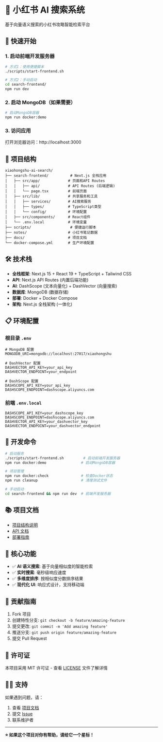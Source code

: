# 🌟 小红书 AI 搜索系统

基于向量语义搜索的小红书攻略智能检索平台

## 🚀 快速开始

### 1. 启动前端开发服务器

```bash
# 方式1：使用便捷脚本
./scripts/start-frontend.sh

# 方式2：手动启动
cd search-frontend/
npm run dev
```

### 2. 启动 MongoDB（如果需要）

```bash
# 启动MongoDB容器
npm run docker:demo
```

### 3. 访问应用

打开浏览器访问：http://localhost:3000

## 📁 项目结构

```
xiaohongshu-ai-search/
├── search-frontend/          # Next.js 全栈应用
│   ├── src/app/             # 页面和API Routes
│   │   ├── api/             # API Routes (后端逻辑)
│   │   └── page.tsx         # 前端页面
│   ├── src/lib/             # 共享服务和工具
│   │   ├── services/        # AI搜索服务
│   │   ├── types/           # TypeScript类型
│   │   └── config/          # 环境配置
│   ├── src/components/      # React组件
│   └── .env.local           # 环境变量
├── scripts/                  # 便捷运行脚本
├── notes/                   # 小红书笔记数据
├── docs/                    # 项目文档
└── docker-compose.yml       # 生产环境配置
```

## 🛠️ 技术栈

- **全栈框架**: Next.js 15 + React 19 + TypeScript + Tailwind CSS
- **API**: Next.js API Routes (内置后端功能)
- **AI**: DashScope (文本向量化) + DashVector (向量搜索)
- **数据库**: MongoDB (数据存储)
- **部署**: Docker + Docker Compose
- **架构**: Next.js 全栈架构 (一体化)

## 📋 环境配置

### 根目录 `.env`

```env
# MongoDB 配置
MONGODB_URI=mongodb://localhost:27017/xiaohongshu

# DashVector 配置
DASHVECTOR_API_KEY=your_api_key
DASHVECTOR_ENDPOINT=your_endpoint

# DashScope 配置
DASHSCOPE_API_KEY=your_api_key
DASHSCOPE_ENDPOINT=dashscope.aliyuncs.com
```

### 前端 `.env.local`

```env
DASHSCOPE_API_KEY=your_dashscope_key
DASHSCOPE_ENDPOINT=dashscope.aliyuncs.com
DASHVECTOR_API_KEY=your_dashvector_key
DASHVECTOR_ENDPOINT=your_dashvector_endpoint
```

## 🔧 开发命令

```bash
# 启动服务
./scripts/start-frontend.sh         # 启动前端开发服务器
npm run docker:demo                # 启动MongoDB容器

# 项目管理
npm run docker:check               # 检查Docker状态
npm run cleanup                    # 清理测试文件

# 手动启动
cd search-frontend && npm run dev  # 前端开发服务器
```

## 📚 项目文档

- [项目结构说明](./PROJECT_STRUCTURE.md)
- [API 文档](./docs/API.md)
- [部署指南](./DEPLOYMENT.md)

## 🎯 核心功能

- ✅ **AI 语义搜索**: 基于向量相似度的智能检索
- ✅ **实时搜索**: 毫秒级响应速度
- ✅ **多维度排序**: 按相似度分数排序结果
- ✅ **现代化 UI**: 响应式设计，支持移动端

## 🤝 贡献指南

1. Fork 项目
2. 创建特性分支: `git checkout -b feature/amazing-feature`
3. 提交更改: `git commit -m 'Add amazing feature'`
4. 推送分支: `git push origin feature/amazing-feature`
5. 提交 Pull Request

## 📄 许可证

本项目采用 MIT 许可证 - 查看 [LICENSE](LICENSE) 文件了解详情

## 🙋‍♂️ 支持

如果遇到问题，请：

1. 查看 [项目文档](./docs/)
2. 提交 [Issue](https://github.com/your-repo/issues)
3. 联系维护者

---

**⭐ 如果这个项目对你有帮助，请给它一个星标！**
